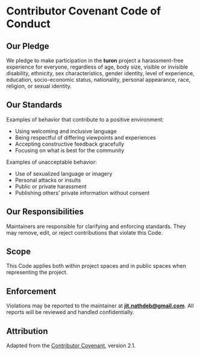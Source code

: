 # Contributor Covenant Code of Conduct

## Our Pledge
We pledge to make participation in the **turon** project a harassment-free experience for everyone, regardless of age, body size, visible or invisible disability, ethnicity, sex characteristics, gender identity, level of experience, education, socio-economic status, nationality, personal appearance, race, religion, or sexual identity.

## Our Standards
Examples of behavior that contribute to a positive environment:
- Using welcoming and inclusive language  
- Being respectful of differing viewpoints and experiences  
- Accepting constructive feedback gracefully  
- Focusing on what is best for the community  

Examples of unacceptable behavior:
- Use of sexualized language or imagery  
- Personal attacks or insults  
- Public or private harassment  
- Publishing others’ private information without consent  

## Our Responsibilities
Maintainers are responsible for clarifying and enforcing standards. They may remove, edit, or reject contributions that violate this Code.

## Scope
This Code applies both within project spaces and in public spaces when representing the project.

## Enforcement
Violations may be reported to the maintainer at **jit.nathdeb@gmail.com**. All reports will be reviewed and handled confidentially.

## Attribution
Adapted from the [Contributor Covenant](https://www.contributor-covenant.org/version/2/1/code_of_conduct.html), version 2.1.

